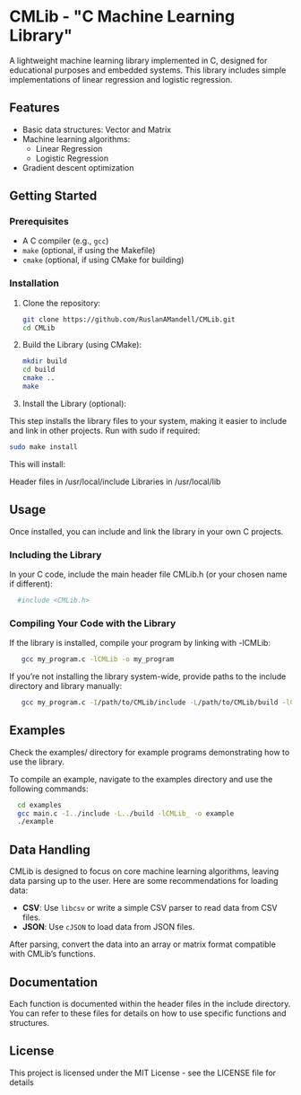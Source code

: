 # CMLib - "C Machine Learning Library"

A lightweight machine learning library implemented in C, designed for educational purposes and embedded systems. This library includes simple implementations of linear regression and logistic regression.

## Features

- Basic data structures: Vector and Matrix
- Machine learning algorithms:
  - Linear Regression
  - Logistic Regression
- Gradient descent optimization

## Getting Started

### Prerequisites

- A C compiler (e.g., `gcc`)
- `make` (optional, if using the Makefile)
- `cmake` (optional, if using CMake for building)

### Installation

1. Clone the repository:

   ```bash
   git clone https://github.com/RuslanAMandell/CMLib.git
   cd CMLib

2. Build the Library (using CMake):
   
   ```bash
   mkdir build
   cd build
   cmake ..
   make

 3. Install the Library (optional):
    
   This step installs the library files to your system, making it easier to include and link in other projects. Run with sudo if required:
    
   ```bash
   sudo make install
   ```
  This will install:

  Header files in /usr/local/include
  Libraries in /usr/local/lib

## Usage

Once installed, you can include and link the library in your own C projects.

### Including the Library

In your C code, include the main header file CMLib.h (or your chosen name if different):

 ```bash
   #include <CMLib.h>
   ```

### Compiling Your Code with the Library

If the library is installed, compile your program by linking with -lCMLib:

```bash
   gcc my_program.c -lCMLib -o my_program
```

If you’re not installing the library system-wide, provide paths to the include directory and library manually:

```bash
   gcc my_program.c -I/path/to/CMLib/include -L/path/to/CMLib/build -lCMLib -o my_program
```

## Examples

Check the examples/ directory for example programs demonstrating how to use the library.

To compile an example, navigate to the examples directory and use the following commands:

```bash
  cd examples
  gcc main.c -I../include -L../build -lCMLib_ -o example
  ./example
```

## Data Handling

CMLib is designed to focus on core machine learning algorithms, leaving data parsing up to the user. Here are some recommendations for loading data:

- **CSV**: Use `libcsv` or write a simple CSV parser to read data from CSV files.
- **JSON**: Use `cJSON` to load data from JSON files.

After parsing, convert the data into an array or matrix format compatible with CMLib’s functions.

## Documentation

Each function is documented within the header files in the include directory. You can refer to these files for details on how to use specific functions and structures.

## License

This project is licensed under the MIT License - see the LICENSE file for details
